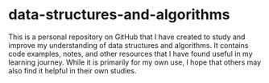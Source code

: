 # data-structures-and-algorithms

This is a personal repository on GitHub that I have created to study and improve my understanding of data structures and algorithms. It contains code examples, notes, and other resources that I have found useful in my learning journey. While it is primarily for my own use, I hope that others may also find it helpful in their own studies.

